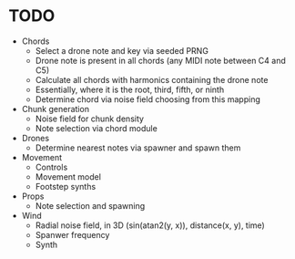 # TODO
- Chords
  - Select a drone note and key via seeded PRNG
  - Drone note is present in all chords (any MIDI note between C4 and C5)
  - Calculate all chords with harmonics containing the drone note
  - Essentially, where it is the root, third, fifth, or ninth
  - Determine chord via noise field choosing from this mapping
- Chunk generation
  - Noise field for chunk density
  - Note selection via chord module
- Drones
  - Determine nearest notes via spawner and spawn them
- Movement
  - Controls
  - Movement model
  - Footstep synths
- Props
  - Note selection and spawning
- Wind
  - Radial noise field, in 3D (sin(atan2(y, x)), distance(x, y), time)
  - Spanwer frequency
  - Synth
